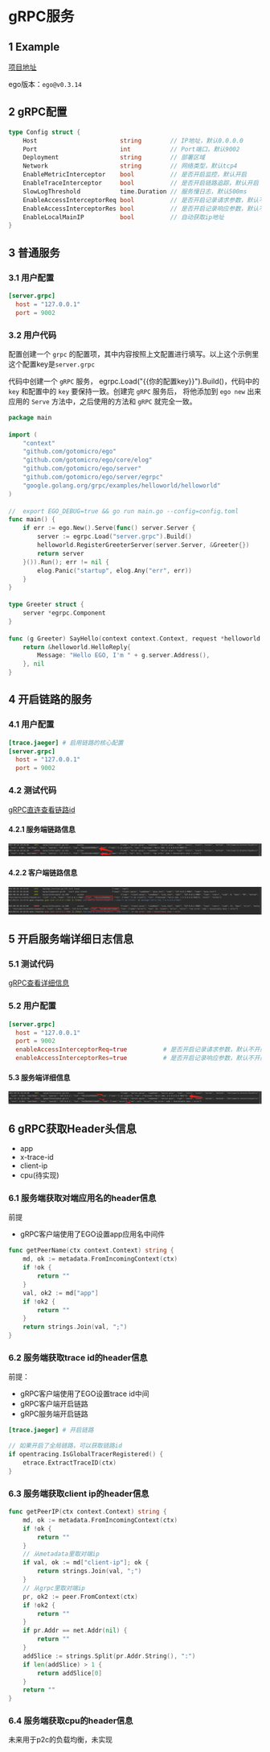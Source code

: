 # gRPC服务
## 1 Example
[项目地址](https://github.com/gotomicro/ego/tree/master/examples/server/http)

ego版本：``ego@v0.3.14``

## 2 gRPC配置
```go
type Config struct {
	Host                       string        // IP地址，默认0.0.0.0
	Port                       int           // Port端口，默认9002
	Deployment                 string        // 部署区域
	Network                    string        // 网络类型，默认tcp4
	EnableMetricInterceptor    bool          // 是否开启监控，默认开启
	EnableTraceInterceptor     bool          // 是否开启链路追踪，默认开启
	SlowLogThreshold           time.Duration // 服务慢日志，默认500ms
	EnableAccessInterceptorReq bool          // 是否开启记录请求参数，默认不开启
	EnableAccessInterceptorRes bool          // 是否开启记录响应参数，默认不开启
	EnableLocalMainIP          bool          // 自动获取ip地址
}
```

## 3 普通服务
### 3.1 用户配置
```toml
[server.grpc]
  host = "127.0.0.1"
  port = 9002
```

### 3.2 用户代码
配置创建一个 ``grpc`` 的配置项，其中内容按照上文配置进行填写。以上这个示例里这个配置key是``server.grpc``

代码中创建一个 ``gRPC`` 服务， egrpc.Load("{{你的配置key}}").Build()，代码中的 ``key`` 和配置中的 ``key`` 要保持一致。创建完 ``gRPC`` 服务后， 将他添加到 ``ego new`` 出来应用的 ``Serve`` 方法中，之后使用的方法和 ``gRPC`` 就完全一致。

```go
package main

import (
	"context"
	"github.com/gotomicro/ego"
	"github.com/gotomicro/ego/core/elog"
	"github.com/gotomicro/ego/server"
	"github.com/gotomicro/ego/server/egrpc"
	"google.golang.org/grpc/examples/helloworld/helloworld"
)

//  export EGO_DEBUG=true && go run main.go --config=config.toml
func main() {
	if err := ego.New().Serve(func() server.Server {
		server := egrpc.Load("server.grpc").Build()
		helloworld.RegisterGreeterServer(server.Server, &Greeter{})
		return server
	}()).Run(); err != nil {
		elog.Panic("startup", elog.Any("err", err))
	}
}

type Greeter struct {
	server *egrpc.Component
}

func (g Greeter) SayHello(context context.Context, request *helloworld.HelloRequest) (*helloworld.HelloReply, error) {
	return &helloworld.HelloReply{
		Message: "Hello EGO, I'm " + g.server.Address(),
	}, nil
}
```

## 4 开启链路的服务
### 4.1 用户配置
```toml
[trace.jaeger] # 启用链路的核心配置
[server.grpc]
  host = "127.0.0.1"
  port = 9002
```
### 4.2 测试代码
[gRPC直连查看链路id](https://github.com/gotomicro/ego/tree/master/examples/grpc/direct)
#### 4.2.1 服务端链路信息
![image](../../images/trace-server-grpc.png)

#### 4.2.2 客户端链路信息
![image](../../images/trace-client-grpc.png)

## 5 开启服务端详细日志信息
### 5.1 测试代码
[gRPC查看详细信息](https://github.com/gotomicro/ego/tree/master/examples/grpc/direct)

### 5.2 用户配置
```toml
[server.grpc]
  host = "127.0.0.1"
  port = 9002
  enableAccessInterceptorReq=true          # 是否开启记录请求参数，默认不开启
  enableAccessInterceptorRes=true          # 是否开启记录响应参数，默认不开启
```
#### 5.3 服务端详细信息
![image](../../images/server-resp-info.png)

## 6 gRPC获取Header头信息
* app
* x-trace-id
* client-ip
* cpu(待实现)

### 6.1 服务端获取对端应用名的header信息
前提
* gRPC客户端使用了EGO设置app应用名中间件
```go
func getPeerName(ctx context.Context) string {
	md, ok := metadata.FromIncomingContext(ctx)
	if !ok {
		return ""
	}
	val, ok2 := md["app"]
	if !ok2 {
		return ""
	}
	return strings.Join(val, ";")
}
```

### 6.2 服务端获取trace id的header信息
前提：
* gRPC客户端使用了EGO设置trace id中间
* gRPC客户端开启链路
* gRPC服务端开启链路
```toml
[trace.jaeger] # 开启链路
```
```go
// 如果开启了全局链路，可以获取链路id
if opentracing.IsGlobalTracerRegistered() {
    etrace.ExtractTraceID(ctx)
}
```

### 6.3 服务端获取client ip的header信息
```go
func getPeerIP(ctx context.Context) string {
	md, ok := metadata.FromIncomingContext(ctx)
	if !ok {
		return ""
	}
	// 从metadata里取对端ip
	if val, ok := md["client-ip"]; ok {
		return strings.Join(val, ";")
	}
	// 从grpc里取对端ip
	pr, ok2 := peer.FromContext(ctx)
	if !ok2 {
		return ""
	}
	if pr.Addr == net.Addr(nil) {
		return ""
	}
	addSlice := strings.Split(pr.Addr.String(), ":")
	if len(addSlice) > 1 {
		return addSlice[0]
	}
	return ""
}
```
### 6.4 服务端获取cpu的header信息
未来用于p2c的负载均衡，未实现

<Vssue title="Server-grpc" />